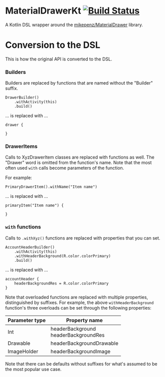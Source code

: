 # MaterialDrawerKt [![Build Status](https://travis-ci.com/zsmb13/MaterialDrawerKt.svg?token=R4XyYLi9KYiStKDFim5B&branch=master)](https://travis-ci.com/zsmb13/MaterialDrawerKt)

A Kotlin DSL wrapper around the [mikepenz/MaterialDrawer](https://github.com/mikepenz/MaterialDrawer) library.

# Conversion to the DSL

This is how the original API is converted to the DSL.

### Builders

Builders are replaced by functions that are named without the "Builder" suffix.
```
DrawerBuilder()
    .withActivity(this)
    .build()
```
... is replaced with ...
```
drawer { 

}
```

### DrawerItems

Calls to XyzDrawerItem classes are replaced with functions as well. The "Drawer" word is omitted from the function's name. Note that the most often used `with` calls become parameters of the function. 

For example: 

```
PrimaryDrawerItem().withName("Item name")
```
... is replaced with ...
```
primaryItem("Item name") {

}
```

### `with` functions
 
Calls to `.withXyz()` functions are replaced with properties that you can set.
```
AccountHeaderBuilder()
    .withActivity(this)
    .withHeaderBackground(R.color.colorPrimary)
    .build()
```
... is replaced with ...
```
accountHeader {
    headerBackgroundRes = R.color.colorPrimary 
}
```

Note that overloaded functions are replaced with multiple properties, distinguished by suffixes. For example, the above `withHeaderBackground` function's three overloads can be set through the following properties:

Parameter type    | Property name
----------------- | ------------------------------------------
Int               | headerBackground <br/> headerBackgroundRes
Drawable          | headerBackgroundDrawable
ImageHolder       | headerBackgroundImage

Note that there can be defaults without suffixes for what's assumed to be the most popular use case.
